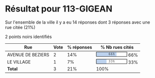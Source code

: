 # Résultat pour 113-GIGEAN

Sur l'ensemble de la ville il y a eu 14 réponses dont 3 réponses avec une rue citée (21%)

2 points noirs identifiés

| Rue | Vote | % réponses | % Nb rues cités|
|-----|------|------------|----------------|
| AVENUE DE BEZIERS | 2 | 14% | <img src="../../img/bar_66.gif" />&nbsp;66%|
| LE VILLAGE | 1 | 7% | <img src="../../img/bar_33.gif" />&nbsp;33%|
| **Total** | 3 | 21% | 100%|
